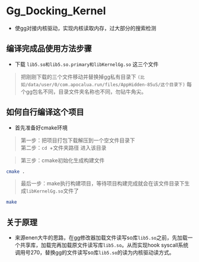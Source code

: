 # Gg_Docking_Kernel

- 使gg对接内核驱动，实现内核读取内存，过大部分的搜索检测


## 编译完成品使用方法步骤

- 下载
`lib5.so和lib5.so.primary和libKernelGg.so`
这三个文件

> 把刚刚下载的三个文件移动并替换掉gg私有目录下
`(比如/data/user/0/com.apocalua.run/files/AppHidden-85uS/这个目录下)`
每个gg包名不同，目录文件夹名称也不同，勿钻牛角尖。



## 如何自行编译这个项目

- 首先准备好cmake环境

> 第一步：把项目打包下载解压到一个空文件目录下\
第二步：`cd `+文件夹路径 进入该目录


> 第三步：cmake初始化生成构建文件
```sh
cmake .
```


> 最后一步：make执行构建项目，等待项目构建完成就会在该文件目录下生成`libKernelGg.so`文件了
```sh
make
```



## 关于原理

- 来源enen大牛的思路，在gg修改器加载文件读写so库`lib5.so`之前，先加载一个共享库，加载完再加载原文件读写库`lib5.so`。从而实现hook syscall系统调用号270，替换gg的文件读写so库`lib5.so`的读为内核驱动读方式。

